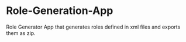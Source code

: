 # Role-Generation-App
 Role Generator App that generates roles defined in xml files and exports them as zip.
